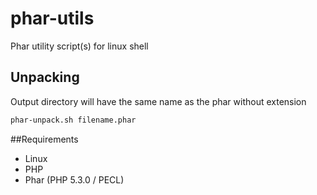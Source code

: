 # phar-utils
Phar utility script(s) for linux shell

## Unpacking
Output directory will have the same name as the phar without extension
```sh
phar-unpack.sh filename.phar
```

##Requirements

* Linux
* PHP
* Phar (PHP 5.3.0 / PECL)
